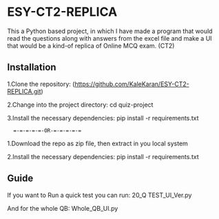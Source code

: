 # ESY-CT2-REPLICA
This a Python based project, in which I have made a program that would read the questions along with answers from the excel file and make a UI that would be a kind-of replica of Online MCQ exam. (CT2)

## Installation
1.Clone the repository: (https://github.com/KaleKaran/ESY-CT2-REPLICA.git)  

2.Change into the project directory: cd quiz-project  

3.Install the necessary dependencies: pip install -r requirements.txt  

      =-=-=-=-=-OR-=-=-=-=-=
      
1.Download the repo as zip file, then extract in you local system

2.Install the necessary dependencies: pip install -r requirements.txt

## Guide
If you want to Run a quick test you can run: 20_Q TEST_UI_Ver.py  

And for the whole QB: Whole_QB_UI.py  
